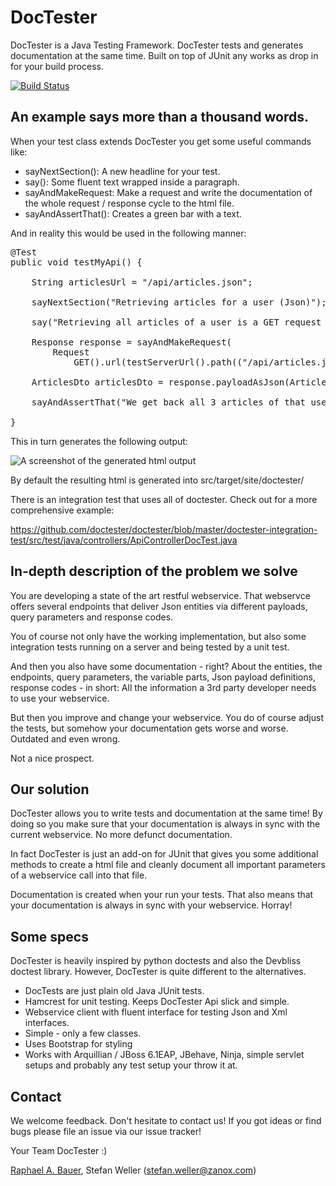DocTester
=========

DocTester is a Java Testing Framework. DocTester tests and generates documentation at the same time.
Built on top of JUnit any works as drop in for your build process.

[![Build Status](https://buildhive.cloudbees.com/job/doctester/job/doctester/badge/icon)](https://buildhive.cloudbees.com/job/doctester/job/doctester/)

## An example says more than a thousand words.

When your test class extends DocTester you get some useful commands like:

 * sayNextSection(): A new headline for your test.
 * say(): Some fluent text wrapped inside a paragraph.
 * sayAndMakeRequest: Make a request and write the documentation of the whole
   request / response cycle to the html file.
 * sayAndAssertThat(): Creates a green bar with a text.

And in reality this would be used in the following manner:

<pre class="prettyprint languague-java">
@Test
public void testMyApi() {

	String articlesUrl = "/api/articles.json";

	sayNextSection("Retrieving articles for a user (Json)");

	say("Retrieving all articles of a user is a GET request to " + articlesUrl);

	Response response = sayAndMakeRequest(
		Request
			GET().url(testServerUrl().path(("/api/articles.json"))));

	ArticlesDto articlesDto = response.payloadAsJson(ArticlesDto.class);

	sayAndAssertThat("We get back all 3 articles of that user ", 3, equalTo(articlesDto.articles.size()));

}
</pre>

This in turn generates the following output:

![A screenshot of the generated html output](../images/doctester_example_output.png)


By default the resulting html is generated into src/target/site/doctester/


There is an integration test that uses all of doctester. Check out for a more
comprehensive example:

https://github.com/doctester/doctester/blob/master/doctester-integration-test/src/test/java/controllers/ApiControllerDocTest.java


## In-depth description of the problem we solve

You are developing a state of the art restful webservice. 
That webservce offers several endpoints that deliver Json entities via
different payloads, query parameters and response codes.

You of course not only have the working implementation, but also some integration
tests running on a server and being tested by a unit test.

And then you also have some documentation - right? About the entities, the endpoints,
query parameters, the variable parts, Json payload definitions, response codes - 
in short: All the information a 3rd party developer needs to use your webservice.

But then you improve and change your webservice. You do of course adjust the tests,
but somehow your documentation gets worse and worse. Outdated and even wrong.

Not a nice prospect.


## Our solution

DocTester allows you to write tests and documentation at the same time! 
By doing so you make sure that
your documentation is always in sync with the current webservice. No more defunct
documentation.

In fact DocTester is just an add-on for JUnit that
gives you some additional methods to create a html file and cleanly document
all important parameters of a webservice call into that file.

Documentation is created when your run your tests. That also means that
your documentation is always in sync with your webservice. Horray!


## Some specs

DocTester is heavily inspired by python doctests and also the Devbliss
doctest library. However, DocTester is quite different to the alternatives.

 * DocTests are just plain old Java JUnit tests.
 * Hamcrest for unit testing. Keeps DocTester Api slick and simple.
 * Webservice client with fluent interface for testing Json and Xml interfaces.
 * Simple - only a few classes.
 * Uses Bootstrap for styling
 * Works with Arquillian / JBoss 6.1EAP, JBehave, Ninja, simple servlet 
   setups and probably any test setup your throw it at.


## Contact

We welcome feedback. Don't hesitate to contact us! If you got ideas or find bugs
please file an issue via our issue tracker!

Your Team DocTester :)

<a href="http://www.raphaelbauer.com">Raphael A. Bauer</a>, Stefan Weller (stefan.weller@zanox.com)



